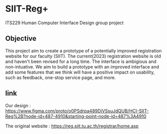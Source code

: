 # SIIT-Reg+
ITS229 Human Computer Interface Design group project
## Objective
  This project aim to create a prototype of a potentially improved registration website for our faculty (SIIT). The current(2023) registration website is old and haven't been revised for a long time. The interface is ambigious and non-intuative. We aim to build a prototype with an improved interface and add some features that we think will have a positive impact on usability, such as feedback, one-stop service page, and more.
## link

Our design : https://www.figma.com/proto/o0PSdrpa489DiVSsuJdQUB/HCI-SIIT-Reg%2B?node-id=487-4910&starting-point-node-id=487%3A4910

The original website : https://reg.siit.tu.ac.th/registrar/home.asp
